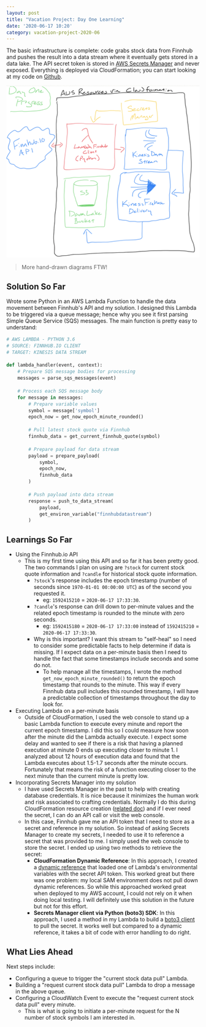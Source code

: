 ```yaml
---
layout: post
title: "Vacation Project: Day One Learning"
date: '2020-06-17 10:20'
category: vacation-project-2020-06
---
```


The basic infrastructure is complete: code grabs stock data from Finnhub and pushes the result into a data stream where it eventually gets stored in a data lake.  The API secret token is stored in [AWS Secrets Manager](https://aws.amazon.com/secrets-manager/) and never exposed.  Everything is deployed via CloudFormation; you can start looking at my code on [Github](https://github.com/kzbigboss/2020-06-vacation-learning).

![More hand-drawn diagrams FTW](../../images/2020/06/vacation-learning-dayoneprogress.png)
> More hand-drawn diagrams FTW!

## Solution So Far
Wrote some Python in an AWS Lambda Function to handle the data movement between Finnhub's API and my solution.  I designed this Lambda to be triggered via a queue message; hence why you see it first parsing Simple Queue Service (SQS) messages.  The main function is pretty easy to understand:

```python
# AWS LAMBDA - PYTHON 3.6
# SOURCE: FINNHUB.IO CLIENT
# TARGET: KINESIS DATA STREAM

def lambda_handler(event, context):
    # Prepare SQS message bodies for processing
    messages = parse_sqs_messages(event)

    # Process each SQS message body
    for message in messages:
        # Prepare variable values
        symbol = message['symbol']
        epoch_now = get_now_epoch_minute_rounded()

        # Pull latest stock quote via Finnhub
        finnhub_data = get_current_finnhub_quote(symbol)

        # Prepare payload for data stream
        payload = prepare_payload(
            symbol,
            epoch_now,
            finnhub_data
        )

        # Push payload into data stream
        response = push_to_data_stream(
            payload,
            get_environ_variable("finnhubdatastream")
        )
```

## Learnings So Far
- Using the Finnhub.io API
  - This is my first time using this API and so far it has been pretty good.  The two commands I plan on using are `?stock` for current stock quote information and `?candle` for historical stock quote information.
    - `?stock`'s response includes the epoch timestamp (number of seconds since `1970-01-01 00:00:00 UTC`) as of the second you requested it.
      - eg: `1592415210` = `2020-06-17 17:33:30`.
    - `?candle`'s response can drill down to per-minute values and the related epoch timestamp is rounded to the minute with zero seconds.
      - eg: `1592415180` = `2020-06-17 17:33:00` instead of `1592415210` = `2020-06-17 17:33:30`.
    - Why is this important?  I want this stream to "self-heal" so I need to consider some predictable facts to help determine if data is missing.  If I expect data on a per-minute basis then I need to handle the fact that some timestamps include seconds and some do not.  
      - To help manage all the timestamps, I wrote the method `get_now_epoch_minute_rounded()` to return the epoch timestamp that rounds to the minute.  This way if every Finnhub data pull includes this rounded timestamp, I will have a predictable collection of timestamps throughout the day to look for.
- Executing Lambda on a per-minute basis
  - Outside of CloudFormation, I used the web console to stand up a basic Lambda function to execute every minute and report the current epoch timestamp.  I did this so I could measure how soon after the minute did the Lambda actually execute.  I expect some delay and wanted to see if there is a risk that having a planned execution at minute 0 ends up executing closer to minute 1.  I analyzed about 12 hours of execution data and found that the Lambda executes about 1.5-1.7 seconds after the minute occurs.  Fortunately that means the risk of a function executing closer to the next minute than the current minute is pretty low.
- Incorporating Secrets Manager into my solution
  - I have used Secrets Manager in the past to help with creating database credentials.  It is nice because it minimizes the human work and risk associated to crafting credentials.  Normally I do this during CloudFormation resource creation ([related doc](https://docs.aws.amazon.com/secretsmanager/latest/userguide/integrating_cloudformation.html)) and if I ever need the secret, I can do an API call or visit the web console.
  - In this case, Finnhub gave me an API token that I need to store as a secret and reference in my solution.  So instead of asking Secrets Manager to create my secrets, I needed to use it to reference a secret that was provided to me.  I simply used the web console to store the secret.  I ended up using two methods to retrieve the secret:
    - **CloudFormation Dynamic Reference**: In this approach, I created a [dynamic reference](https://docs.aws.amazon.com/AWSCloudFormation/latest/UserGuide/dynamic-references.html) that loaded one of Lambda's environmental variables with the secret API token.  This worked great but there was one problem: my local SAM environment does not pull down dynamic references.  So while this approached worked great when deployed to my AWS account, I could not rely on it when doing local testing.  I will definitely use this solution in the future but not for this effort.
    - **Secrets Manager client via Python (boto3) SDK**: In this approach, I used a method in my Lambda to build a [boto3 client](https://boto3.amazonaws.com/v1/documentation/api/latest/reference/services/secretsmanager.html) to pull the secret.  It works well but compared to a dynamic reference, it takes a bit of code with error handling to do right.

## What Lies Ahead
Next steps include:
- Configuring a queue to trigger the "current stock data pull" Lambda.
- Building a "request current stock data pull" Lambda to drop a message in the above queue.
- Configuring a CloudWatch Event to execute the "request current stock data pull" every minute.
  - This is what is going to initiate a per-minute request for the N number of stock symbols I am interested in.
